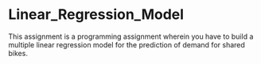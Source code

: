 # Linear_Regression_Model
This assignment is a programming assignment wherein you have to build a multiple linear regression model for the prediction of demand for shared bikes.

